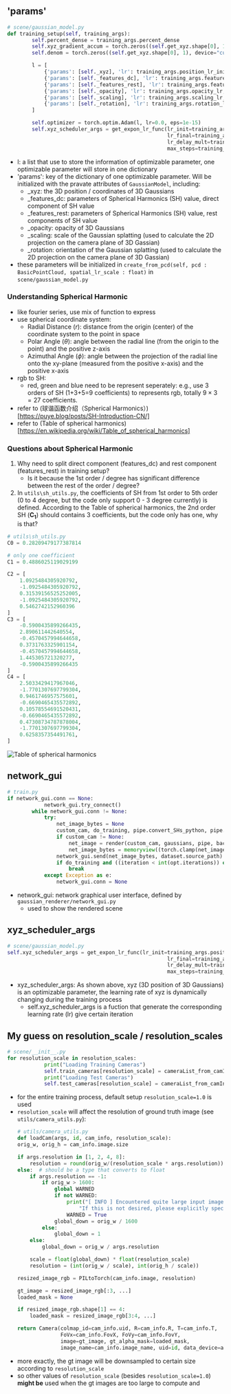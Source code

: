 ## 'params'
```python
# scene/gaussian_model.py 
def training_setup(self, training_args):
        self.percent_dense = training_args.percent_dense
        self.xyz_gradient_accum = torch.zeros((self.get_xyz.shape[0], 1), device="cuda")
        self.denom = torch.zeros((self.get_xyz.shape[0], 1), device="cuda")

        l = [
            {'params': [self._xyz], 'lr': training_args.position_lr_init * self.spatial_lr_scale, "name": "xyz"},
            {'params': [self._features_dc], 'lr': training_args.feature_lr, "name": "f_dc"},
            {'params': [self._features_rest], 'lr': training_args.feature_lr / 20.0, "name": "f_rest"},
            {'params': [self._opacity], 'lr': training_args.opacity_lr, "name": "opacity"},
            {'params': [self._scaling], 'lr': training_args.scaling_lr, "name": "scaling"},
            {'params': [self._rotation], 'lr': training_args.rotation_lr, "name": "rotation"}
        ]

        self.optimizer = torch.optim.Adam(l, lr=0.0, eps=1e-15)
        self.xyz_scheduler_args = get_expon_lr_func(lr_init=training_args.position_lr_init*self.spatial_lr_scale,
                                                    lr_final=training_args.position_lr_final*self.spatial_lr_scale,
                                                    lr_delay_mult=training_args.position_lr_delay_mult,
                                                    max_steps=training_args.position_lr_max_steps)
```
- l: a list that use to store the information of optimizable parameter, one optimizable parameter will store in one dictionary
- 'params': key of the dictionary of one optimizable parameter. Will be initialized with the pravate attributes of `GaussianModel`, including:
    - _xyz: the 3D position / coordinates of 3D Gaussians
    - _features_dc: parameters of Spherical Harmonics (SH) value, direct component of SH value
    - _features_rest: parameters of Spherical Harmonics (SH) value, rest components of SH value
    - _opacity: opacity of 3D Gaussians
    - _scaling: scale of the Gaussian splatting (used to calculate the 2D projection on the camera plane of 3D Gassian)
    - _rotation: orientation of the Gaussian splatting (used to calculate the 2D projection on the camera plane of 3D Gassian)
- these parameters will be initialized in `create_from_pcd(self, pcd : BasicPointCloud, spatial_lr_scale : float)` in `scene/gaussian_model.py`
### Understanding Spherical Harmonic
- like fourier series, use mix of function to express
- use spherical coordinate system:
    - Radial Distance ($r$): distance from the origin (center) of the coordinate system to the point in space
    - Polar Angle ($\theta$): angle between the radial line (from the origin to the point) and the positive z-axis
    - Azimuthal Angle ($\phi$): angle between the projection of the radial line onto the xy-plane (measured from the positive x-axis) and the positive x-axis
- rgb to SH: 
    - red, green and blue need to be represent seperately: e.g., use 3 orders of SH (1+3+5=9 coefficients) to represents rgb, totally $9 \times 3 = 27$ coefficients.
- refer to (球谐函数介绍（Spherical Harmonics）)[https://puye.blog/posts/SH-Introduction-CN/]
- refer to (Table of spherical harmonics)[https://en.wikipedia.org/wiki/Table_of_spherical_harmonics]

### Questions about Spherical Harmonic
1. Why need to split direct component (features_dc) and rest component (features_rest) in training setup? 
    - Is it because the 1st order / degree has significant difference between the rest of the order / degree?
2. In `utils\sh_utils.py`, the coefficients of SH from 1st order to 5th order (0 to 4 degree, but the code only support 0 - 3 degree currently) is defined. According to the Table of spherical harmonics, the 2nd order SH (**C<sub>1</sub>**) should contains 3 coefficients, but the code only has one, why is that?
```python
# utils\sh_utils.py
C0 = 0.28209479177387814

# only one coefficient
C1 = 0.4886025119029199

C2 = [
    1.0925484305920792,
    -1.0925484305920792,
    0.31539156525252005,
    -1.0925484305920792,
    0.5462742152960396
]
C3 = [
    -0.5900435899266435,
    2.890611442640554,
    -0.4570457994644658,
    0.3731763325901154,
    -0.4570457994644658,
    1.445305721320277,
    -0.5900435899266435
]
C4 = [
    2.5033429417967046,
    -1.7701307697799304,
    0.9461746957575601,
    -0.6690465435572892,
    0.10578554691520431,
    -0.6690465435572892,
    0.47308734787878004,
    -1.7701307697799304,
    0.6258357354491761,
]   
```
![Table of spherical harmonics](../meetings/Real_Spherical_Harmonics_Figure_Table_Complex_Polar_Plot.gif)

## network_gui
```python
# train.py
if network_gui.conn == None:
            network_gui.try_connect()
        while network_gui.conn != None:
            try:
                net_image_bytes = None
                custom_cam, do_training, pipe.convert_SHs_python, pipe.compute_cov3D_python, keep_alive, scaling_modifer = network_gui.receive()
                if custom_cam != None:
                    net_image = render(custom_cam, gaussians, pipe, background, scaling_modifer)["render"]
                    net_image_bytes = memoryview((torch.clamp(net_image, min=0, max=1.0) * 255).byte().permute(1, 2, 0).contiguous().cpu().numpy())
                network_gui.send(net_image_bytes, dataset.source_path)
                if do_training and ((iteration < int(opt.iterations)) or not keep_alive):
                    break
            except Exception as e:
                network_gui.conn = None
```
- network_gui: network graphical user interface, defined by `gaussian_renderer/network_gui.py`
    - used to show the rendered scene

## xyz_scheduler_args
```python
# scene/gaussian_model.py
self.xyz_scheduler_args = get_expon_lr_func(lr_init=training_args.position_lr_init*self.spatial_lr_scale,
                                                    lr_final=training_args.position_lr_final*self.spatial_lr_scale,
                                                    lr_delay_mult=training_args.position_lr_delay_mult,
                                                    max_steps=training_args.position_lr_max_steps)

```
- xyz_scheduler_args: As shown above, xyz (3D position of 3D Gaussians) is an optimizable parameter, the learning rate of xyz is dynamically changing during the training process
    - self.xyz_scheduler_args is a fuction that generate the corresponding learning rate (lr) give certain iteration

## My guess on resolution_scale / resolution_scales
```python
# scene/__init__.py
for resolution_scale in resolution_scales:
            print("Loading Training Cameras")
            self.train_cameras[resolution_scale] = cameraList_from_camInfos(scene_info.train_cameras, resolution_scale, args)
            print("Loading Test Cameras")
            self.test_cameras[resolution_scale] = cameraList_from_camInfos(scene_info.test_cameras, resolution_scale, args)

```
- for the entire training process, default setup `resolution_scale=1.0` is used
- `resolution_scale` will affect the resolution of ground truth image (see `utils/camera_utils.py`):
    ```python
    # utils/camera_utils.py
    def loadCam(args, id, cam_info, resolution_scale):
    orig_w, orig_h = cam_info.image.size

    if args.resolution in [1, 2, 4, 8]:
        resolution = round(orig_w/(resolution_scale * args.resolution)), round(orig_h/(resolution_scale * args.resolution))
    else:  # should be a type that converts to float
        if args.resolution == -1:
            if orig_w > 1600:
                global WARNED
                if not WARNED:
                    print("[ INFO ] Encountered quite large input images (>1.6K pixels width), rescaling to 1.6K.\n "
                        "If this is not desired, please explicitly specify '--resolution/-r' as 1")
                    WARNED = True
                global_down = orig_w / 1600
            else:
                global_down = 1
        else:
            global_down = orig_w / args.resolution

        scale = float(global_down) * float(resolution_scale)
        resolution = (int(orig_w / scale), int(orig_h / scale))

    resized_image_rgb = PILtoTorch(cam_info.image, resolution)

    gt_image = resized_image_rgb[:3, ...]
    loaded_mask = None

    if resized_image_rgb.shape[1] == 4:
        loaded_mask = resized_image_rgb[3:4, ...]

    return Camera(colmap_id=cam_info.uid, R=cam_info.R, T=cam_info.T, 
                  FoVx=cam_info.FovX, FoVy=cam_info.FovY, 
                  image=gt_image, gt_alpha_mask=loaded_mask,
                  image_name=cam_info.image_name, uid=id, data_device=args.data_device)
    ```
- more exactly, the gt image will be downsampled to certain size according to `resolution_scale`
- so other values of `resolution_scale` (besides `resolution_scale=1.0`) **might be**  used when the gt images are too large to compute and 
